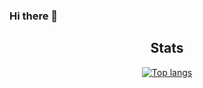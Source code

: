 ### Hi there 👋

<!--
**krs98/krs98** is a ✨ _special_ ✨ repository because its `README.md` (this file) appears on your GitHub profile.

Here are some ideas to get you started:

- 🔭 I’m currently working on ...
- 🌱 I’m currently learning ...
- 👯 I’m looking to collaborate on ...
- 🤔 I’m looking for help with ...
- 💬 Ask me about ...
- 📫 How to reach me: ...
- 😄 Pronouns: ...
- ⚡ Fun fact: ...
-->

<h2 align="center">Stats</h2>
<div align="center">
  <a href="#">
    <img src="https://github-readme-stats-nzq4zz9bt-krs98.vercel.app/api/top-langs/?username=krs98&layout=compact&theme=aura_dark&count_private=true&hide_border=true&hide=php,java,html,css,javascript,c,c%23&langs_count=4&bg_color=0d1117" alt="Top langs">
  </a>
</div>
